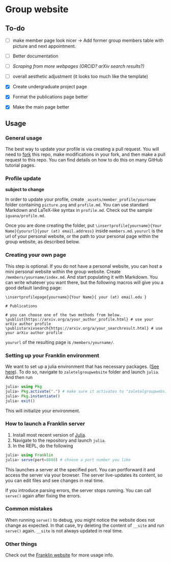 # Group website

## To-do
- [ ] make member page look nicer -> Add former group members table with picture and next appointment.
- [ ] Better documentation
- [ ] _Scraping from more webpages (ORCID? arXiv search results?)_
- [ ] overall aesthetic adjustment (it looks too much like the template)

- [x] Create undergraduate project page
- [x] Format the publications page better
- [x] Make the main page better

## Usage

### General usage

The best way to update your profile is via creating a pull request. You will need to [fork](https://docs.github.com/en/get-started/quickstart/fork-a-repo) this repo, make modifications in your fork, and then make a pull request to this repo. You can find details on how to do this on many GitHub tutorial pages.

### Profile update

**subject to change**

In order to update your profile, create `_assets/member_profile/yourname`  folder containing `picture.png` and `profile.md`. You can use standard Markdown and LaTeX-like syntax in `profile.md`. Check out the sample `iguana/profile.md`.

Once you are done creating the folder, put `\insertprofile{yourname}{Your Name}{yoururl}{your (at) email.address}` inside `members.md`. `yoururl` is the url of your personal website, or the path to your personal page within the group website, as described below.

### Creating your own page

This step is optional.
If you do not have a personal website, you can host a mini personal website within the group website.
Create `/members/yourname/index.md`. And start populating it with Markdown. You can write whatever you want there, but the following macros will give you a good default landing page:

```
\insertprofilepage{yourname}{Your Name}{ your (at) email.edu }

# Publications

# you can choose one of the two methods from below.
\publist{https://arxiv.org/a/your_author_profile.html} # use your arXiv author profile
\publistarxivsearch{https://arxiv.org/a/your_searchresult.html} # use your arXiv author profile
```

`yoururl` of the resulting page is `/members/yourname/`.

### Setting up your Franklin environment
We want to set up a julia environment that has necessary packages. ([See here](https://julialang-s3.julialang.org/bin/linux/x64/1.9/julia-1.9.1-linux-x86_64.tar.gz)).
To do so, navigate to `zaletelgroupwebsite` folder and launch `julia`. And then run
```julia
julia> using Pkg
julia> Pkg.activate(".") # make sure it activates to "zaletelgroupwebsite"
julia> Pkg.instantiate()
julia> exit()
```
This will initialize your environment.

### How to launch a Franklin server

1. Install most recent version of [Julia](https://julialang.org/downloads/).
2. Navigate to the repository and launch `julia`.
3. In the REPL, do the following
```julia
julia> using Franklin
julia> serve(port=8888) # choose a port number you like
```

This launches a server at the specified port. You can portforward it and access the server via your browser. The server live-updates its content, so you can edit files and see changes in real time.

If you introduce parsing errors, the server stops running. You can call `serve()` again after fixing the errors.

### Common mistakes

When running `serve()` to debug, you might notice the website does not change as expected. In that case, try deleting the content of `__site` and run `serve()` again. `__site` is not always updated in real time.

### Other things

Check out the [Franklin website](https://franklinjl.org/) for more usage info.
